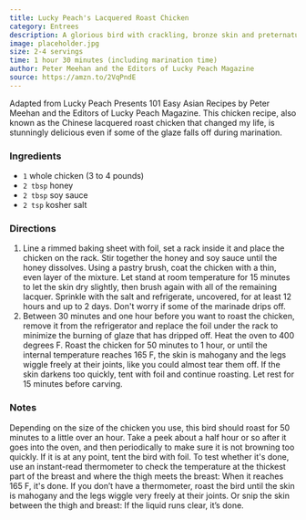 ```yaml
---
title: Lucky Peach's Lacquered Roast Chicken
category: Entrees
description: A glorious bird with crackling, bronze skin and preternaturally succulent meat that is a snap to prepare.
image: placeholder.jpg
size: 2-4 servings
time: 1 hour 30 minutes (including marination time)
author: Peter Meehan and the Editors of Lucky Peach Magazine
source: https://amzn.to/2VqPndE
---
```


Adapted from Lucky Peach Presents 101 Easy Asian Recipes by Peter Meehan and the Editors of Lucky Peach Magazine. This chicken recipe, also known as the Chinese lacquered roast chicken that changed my life, is stunningly delicious even if some of the glaze falls off during marination.

### Ingredients

* `1` whole chicken (3 to 4 pounds)
* `2 tbsp` honey
* `2 tbsp` soy sauce
* `2 tsp` kosher salt

### Directions

1. Line a rimmed baking sheet with foil, set a rack inside it and place the chicken on the rack. Stir together the honey and soy sauce until the honey dissolves. Using a pastry brush, coat the chicken with a thin, even layer of the mixture. Let stand at room temperature for 15 minutes to let the skin dry slightly, then brush again with all of the remaining lacquer. Sprinkle with the salt and refrigerate, uncovered, for at least 12 hours and up to 2 days. Don't worry if some of the marinade drips off.
2. Between 30 minutes and one hour before you want to roast the chicken, remove it from the refrigerator and replace the foil under the rack to minimize the burning of glaze that has dripped off. Heat the oven to 400 degrees F. Roast the chicken for 50 minutes to 1 hour, or until the internal temperature reaches 165 F, the skin is mahogany and the legs wiggle freely at their joints, like you could almost tear them off. If the skin darkens too quickly, tent with foil and continue roasting. Let rest for 15 minutes before carving.

### Notes

Depending on the size of the chicken you use, this bird should roast for 50 minutes to a little over an hour. Take a peek about a half hour or so after it goes into the oven, and then periodically to make sure it is not browning too quickly. If it is at any point, tent the bird with foil. To test whether it's done, use an instant-read thermometer to check the temperature at the thickest part of the breast and where the thigh meets the breast: When it reaches 165 F, it's done. If you don’t have a thermometer, roast the bird until the skin is mahogany and the legs wiggle very freely at their joints. Or snip the skin between the thigh and breast: If the liquid runs clear, it’s done.